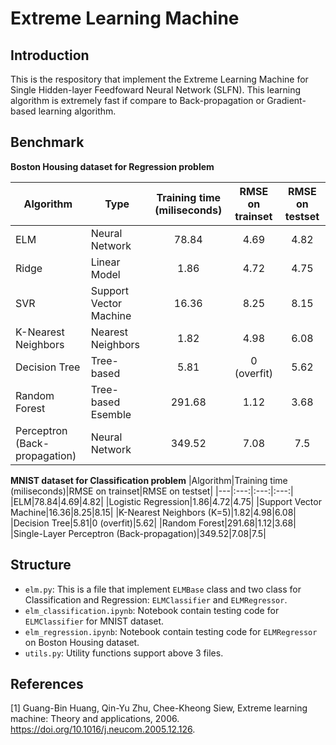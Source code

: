 # Extreme Learning Machine

## Introduction
This is the respository that implement the Extreme Learning Machine for Single Hidden-layer Feedfoward Neural Network (SLFN). This learning algorithm is extremely fast if compare to Back-propagation or Gradient-based learning algorithm.

## Benchmark

**Boston Housing dataset for Regression problem**

|Algorithm|Type|Training time (miliseconds)|RMSE on trainset|RMSE on testset|
|---|---|:---:|:---:|:---:|
|ELM|Neural Network|78.84|4.69|4.82|
|Ridge|Linear Model|1.86|4.72|4.75|
|SVR|Support Vector Machine|16.36|8.25|8.15|
|K-Nearest Neighbors|Nearest Neighbors|1.82|4.98|6.08|
|Decision Tree|Tree-based|5.81|0 (overfit)|5.62|
|Random Forest|Tree-based Esemble|291.68|1.12|3.68|
|Perceptron (Back-propagation)|Neural Network|349.52|7.08|7.5|


**MNIST dataset for Classification problem**
|Algorithm|Training time (miliseconds)|RMSE on trainset|RMSE on testset|
|---|:---:|:---:|:---:|
|ELM|78.84|4.69|4.82|
|Logistic Regression|1.86|4.72|4.75|
|Support Vector Machine|16.36|8.25|8.15|
|K-Nearest Neighbors (K=5)|1.82|4.98|6.08|
|Decision Tree|5.81|0 (overfit)|5.62|
|Random Forest|291.68|1.12|3.68|
|Single-Layer Perceptron (Back-propagation)|349.52|7.08|7.5|

## Structure
- `elm.py`: This is a file that implement `ELMBase` class and two class for Classification and Regression: `ELMClassifier` and `ELMRegressor`.
- `elm_classification.ipynb`: Notebook contain testing code for `ELMClassifier` for MNIST dataset.
- `elm_regression.ipynb`: Notebook contain testing code for `ELMRegressor` on Boston Housing dataset.
- `utils.py`: Utility functions support above 3 files.

## References

[1] Guang-Bin Huang, Qin-Yu Zhu, Chee-Kheong Siew, Extreme learning machine: Theory and applications, 2006. https://doi.org/10.1016/j.neucom.2005.12.126.